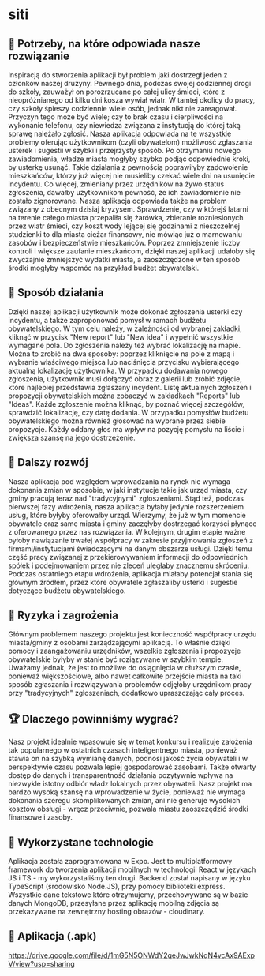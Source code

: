 # siti

## 🤔 Potrzeby, na które odpowiada nasze rozwiązanie 

Inspiracją do stworzenia aplikacji był problem jaki dostrzegł jeden z członków naszej drużyny. Pewnego dnia, podczas swojej codziennej drogi do szkoły, zauważył on porozrzucane po całej ulicy śmieci, które z nieopróżnianego od kilku dni kosza wywiał wiatr. W tamtej okolicy do pracy, czy szkoły śpieszy codziennie wiele osób, jednak nikt nie zareagował. Przyczyn tego może być wiele; czy to brak czasu i cierpliwości na wykonanie telefonu, czy niewiedza związana z instytucją do której taką sprawę należało zgłosić.
Nasza aplikacja odpowiada na te wszystkie problemy oferując użytkownikom (czyli obywatelom) możliwość zgłaszania usterek i sugestii w szybki i przejrzysty sposób. Po otrzymaniu nowego zawiadomienia, władze miasta mogłyby szybko podjąć odpowiednie kroki, by usterkę usunąć. Takie działania z pewnością poprawiłyby zadowolenie mieszkańców, którzy już więcej nie musieliby czekać wiele dni na usunięcie incydentu. Co więcej, zmieniany przez urzędników na żywo status zgłoszenia, dawałby użytkownikom pewność, że ich zawiadomienie nie zostało zignorowane.
Nasza aplikacja odpowiada także na problem związany z obecnym dzisiaj kryzysem. Sprawdzenie, czy w którejś latarni na terenie całego miasta przepaliła się żarówka, zbieranie rozniesionych przez wiatr śmieci, czy koszt wody lejącej się godzinami z nieszczelnej studzienki to dla miasta ciężar finansowy, nie mówiąc już o marnowaniu zasobów i bezpieczeństwie mieszkańców. Poprzez zmniejszenie liczby kontroli i większe zaufanie mieszkańcom, dzięki naszej aplikacji udałoby się zwyczajnie zmniejszyć wydatki miasta, a zaoszczędzone w ten sposób środki mogłyby wspomóc na przykład budżet obywatelski.

## 🎈 Sposób działania

Dzięki naszej aplikacji użytkownik może dokonać zgłoszenia usterki czy incydentu, a także zaproponować pomysł w ramach budżetu obywatelskiego. W tym celu należy, w zależności od wybranej zakładki, kliknąć w przycisk "New report" lub "New idea" i wypełnić wszystkie wymagane pola. Do zgłoszenia należy też wybrać lokalizację na mapie. Można to zrobić na dwa sposoby: poprzez kliknięcie na pole z mapą i wybranie właściwego miejsca lub naciśnięcia przycisku wybierającego aktualną lokalizację użytkownika. W przypadku dodawania nowego zgłoszenia, użytkownik musi dołączyć obraz z galerii lub zrobić zdjęcie, które najlepiej przedstawia zgłaszany incydent. Listę aktualnych zgłoszeń i propozycji obywatelskich można zobaczyć w zakładkach "Reports" lub "Ideas". Każde zgłoszenie można kliknąć, by poznać więcej szczegółów, sprawdzić lokalizację, czy datę dodania. W przypadku pomysłów budżetu obywatelskiego można również głosować na wybrane przez siebie propozycje. Każdy oddany głos ma wpływ na pozycję pomysłu na liście i zwiększa szansę na jego dostrzeżenie.

## 🚀 Dalszy rozwój

Nasza aplikacja pod względem wprowadzania na rynek nie wymaga dokonania zmian w sposobie, w jaki instytucje takie jak urząd miasta, czy gminy pracują teraz nad "tradycyjnymi" zgłoszeniami. Stąd też, podczas pierwszej fazy wdrożenia, nasza aplikacja byłaby jedynie rozszerzeniem usług, które byłyby oferowałby urząd. Wierzymy, że już w tym momencie obywatele oraz same miasta i gminy zaczęłyby dostrzegać korzyści płynące z oferowanego przez nas rozwiązania. W kolejnym, drugim etapie ważne byłoby nawiązanie trwałej współpracy w zakresie przyjmowania zgłoszeń z firmami/instytucjami świadczącymi na danym obszarze usługi. Dzięki temu część pracy związanej z przekierowywaniem informacji do odpowiednich spółek i podejmowaniem przez nie zleceń uległaby znacznemu skróceniu. Podczas ostatniego etapu wdrożenia, aplikacja miałaby potencjał stania się głównym źródłem, przez które obywatele zgłaszaliby usterki i sugestie dotyczące budżetu obywatelskiego. 

## 🌵 Ryzyka i zagrożenia

Głównym problemem naszego projektu jest konieczność współpracy urzędu miasta/gminy z osobami zarządzającymi aplikacją. To właśnie dzięki pomocy i zaangażowaniu urzędników, wszelkie zgłoszenia i propozycje obywatelskie byłyby w stanie być roziązywane w szybkim tempie. Uważamy jednak, że jest to możliwe do osiągnięcia w dłuższym czasie, ponieważ większościowe, albo nawet całkowite przejście miasta na taki sposób zgłaszania i rozwiązywania problemów odjęłoby urzędnikom pracy przy "tradycyjnych" zgłoszeniach, dodatkowo upraszczając cały proces.

## 🏆 Dlaczego powinniśmy wygrać?

Nasz projekt idealnie wpasowuje się w temat konkursu i realizuje założenia tak popularnego w ostatnich czasach inteligentnego miasta, ponieważ stawia on na szybką wymianę danych, podnosi jakość życia obywateli i w perspektywie czasu pozwala lepiej gospodarować zasobami. Także otwarty dostęp do danych i transparentność działania pozytywnie wpływa na niezwykle istotny odbiór władz lokalnych przez obywateli.
Nasz projekt ma bardzo wysoką szansę na wprowadzenie w życie, ponieważ nie wymaga dokonania szeregu skomplikowanych zmian, ani nie generuje wysokich kosztów obsługi - wręcz przeciwnie, pozwala miastu zaoszczędzić środki finansowe i zasoby.

## 🧭 Wykorzystane technologie

Aplikacja została zaprogramowana w Expo. Jest to multiplatformowy framework do tworzenia aplikacji mobilnych w technologii React w językach JS i TS - my wykorzystaliśmy ten drugi. Backend został napisany w języku TypeScript (środowisko Node.JS), przy pomocy biblioteki express. Wszystkie dane tekstowe które otrzymujemy, przechowywane są w bazie danych MongoDB, przesyłane przez aplikację mobilną zdjęcia są przekazywane na zewnętrzny hosting obrazów - cloudinary.

## 🌠 Aplikacja (.apk)

https://drive.google.com/file/d/1mG5N5ONWdY2qeJwJwkNqN4vcAx9AExpV/view?usp=sharing

